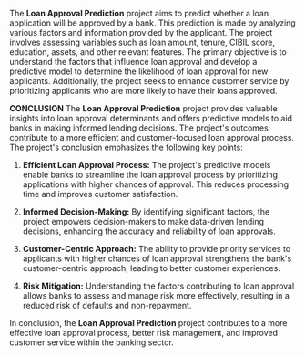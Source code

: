 
The **Loan Approval Prediction** project aims to predict whether a loan application will be approved by a bank. This prediction is made by analyzing various factors and information provided by the applicant. The project involves assessing variables such as loan amount, tenure, CIBIL score, education, assets, and other relevant features. The primary objective is to understand the factors that influence loan approval and develop a predictive model to determine the likelihood of loan approval for new applicants. Additionally, the project seeks to enhance customer service by prioritizing applicants who are more likely to have their loans approved.

**CONCLUSION**
The **Loan Approval Prediction** project provides valuable insights into loan approval determinants and offers predictive models to aid banks in making informed lending decisions. The project's outcomes contribute to a more efficient and customer-focused loan approval process. The project's conclusion emphasizes the following key points:

1. **Efficient Loan Approval Process:** The project's predictive models enable banks to streamline the loan approval process by prioritizing applications with higher chances of approval. This reduces processing time and improves customer satisfaction.

2. **Informed Decision-Making:** By identifying significant factors, the project empowers decision-makers to make data-driven lending decisions, enhancing the accuracy and reliability of loan approvals.

3. **Customer-Centric Approach:** The ability to provide priority services to applicants with higher chances of loan approval strengthens the bank's customer-centric approach, leading to better customer experiences.

4. **Risk Mitigation:** Understanding the factors contributing to loan approval allows banks to assess and manage risk more effectively, resulting in a reduced risk of defaults and non-repayment.

In conclusion, the **Loan Approval Prediction** project contributes to a more effective loan approval process, better risk management, and improved customer service within the banking sector.
